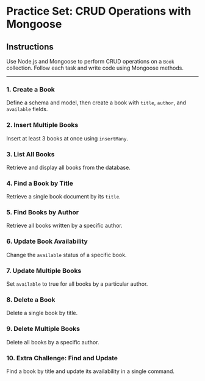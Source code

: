# Practice Set: CRUD Operations with Mongoose

## Instructions

Use Node.js and Mongoose to perform CRUD operations on a `Book` collection. Follow each task and write code using Mongoose methods.

---

### 1. Create a Book

Define a schema and model, then create a book with `title`, `author`, and `available` fields.

### 2. Insert Multiple Books

Insert at least 3 books at once using `insertMany`.

### 3. List All Books

Retrieve and display all books from the database.

### 4. Find a Book by Title

Retrieve a single book document by its `title`.

### 5. Find Books by Author

Retrieve all books written by a specific author.

### 6. Update Book Availability

Change the `available` status of a specific book.

### 7. Update Multiple Books

Set `available` to true for all books by a particular author.

### 8. Delete a Book

Delete a single book by title.

### 9. Delete Multiple Books

Delete all books by a specific author.

### 10. Extra Challenge: Find and Update

Find a book by title and update its availability in a single command.
